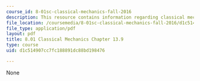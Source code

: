 ```yaml
---
course_id: 8-01sc-classical-mechanics-fall-2016
description: This resource contains information regarding classical mechanics.
file_location: /coursemedia/8-01sc-classical-mechanics-fall-2016/d1c514907cc7fc188891dc88bd198476_MIT8_01F16_chapter13.9.pdf
file_type: application/pdf
layout: pdf
title: 8.01 Classical Mechanics Chapter 13.9
type: course
uid: d1c514907cc7fc188891dc88bd198476

---
```

None